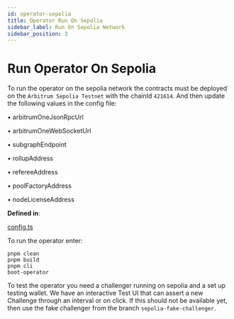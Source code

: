 ```yaml
---
id: operator-sepolia
title: Operator Run On Sepolia
sidebar_label: Run On Sepolia Network
sidebar_position: 3
---
```


# Run Operator On Sepolia

To run the operator on the sepolia network the contracts must be deployed on the `Arbitrum Sepolia Testnet` with the chainId `421614`. And then update the following values in the config file:

• arbitrumOneJsonRpcUrl

• arbitrumOneWebSocketUrl

• subgraphEndpoint

• rollupAddress

• refereeAddress

• poolFactoryAddress

• nodeLicenseAddress

**Defined in**:

[config.ts](https://github.com/xai-foundation/sentry/blob/fe751c5eb031e20365a15eef1f0eba36a8144d5e/packages/core/src/config.ts)

To run the operator enter:

```
pnpm clean
pnpm build
pnpm cli
boot-operator
```

To test the operator you need a challenger running on sepolia and a set up testing wallet. We have an interactive Test UI that can assert a new Challenge through an interval or on click. If this should not be available yet, then use the fake challenger from the branch `sepolia-fake-challenger`.